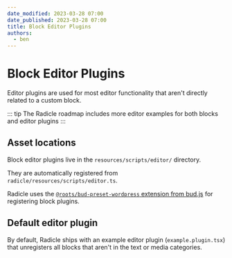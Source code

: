 ```yaml
---
date_modified: 2023-03-28 07:00
date_published: 2023-03-28 07:00
title: Block Editor Plugins
authors:
  - ben
---
```


# Block Editor Plugins

Editor plugins are used for most editor functionality that aren't directly related to a custom block.

::: tip
The Radicle roadmap includes more editor examples for both blocks and editor plugins
:::

## Asset locations

Block editor plugins live in the `resources/scripts/editor/` directory.

They are automatically registered from `radicle/resources/scripts/editor.ts`.

Radicle uses the [`@roots/bud-preset-wordpress` extension from bud.js](https://bud.js.org/extensions/bud-preset-wordpress/editor-integration) for registering block plugins.

## Default editor plugin

By default, Radicle ships with an example editor plugin (`example.plugin.tsx`) that unregisters all blocks that aren't in the text or media categories.
